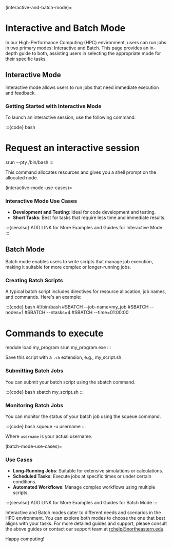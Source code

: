 (interactive-and-batch-mode)=
# Interactive and Batch Mode

In our High-Performance Computing (HPC) environment, users can run jobs in two primary modes: Interactive and Batch. This page provides an in-depth guide to both, assisting users in selecting the appropriate mode for their specific tasks.

## Interactive Mode

Interactive mode allows users to run jobs that need immediate execution and feedback.

### Getting Started with Interactive Mode

To launch an interactive session, use the following command:

:::{code} bash
# Request an interactive session
srun --pty /bin/bash
:::

This command allocates resources and gives you a shell prompt on the allocated node.

(interactive-mode-use-cases)=
### Interactive Mode Use Cases
- **Development and Testing**: Ideal for code development and testing.
- **Short Tasks**: Best for tasks that require less time and immediate results.

:::{seealso}
ADD LINK for More Examples and Guides for Interactive Mode
:::

## Batch Mode
Batch mode enables users to write scripts that manage job execution, making it suitable for more complex or longer-running jobs.

### Creating Batch Scripts
A typical batch script includes directives for resource allocation, job names, and commands. Here's an example:

:::{code} bash
#!/bin/bash
#SBATCH --job-name=my_job
#SBATCH --nodes=1
#SBATCH --ntasks=4
#SBATCH --time=01:00:00

# Commands to execute
module load my_program
srun my_program.exe
:::

Save this script with a `.sh` extension, e.g., my_script.sh.

### Submitting Batch Jobs
You can submit your batch script using the sbatch command.

:::{code} bash
sbatch my_script.sh
:::

### Monitoring Batch Jobs
You can monitor the status of your batch job using the squeue command.

:::{code} bash
squeue -u username
:::

Where `username` is your actual username.

(batch-mode-use-cases)=
### Use Cases
- **Long-Running Jobs**: Suitable for extensive simulations or calculations.
- **Scheduled Tasks**: Execute jobs at specific times or under certain conditions.
- **Automated Workflows**: Manage complex workflows using multiple scripts.

:::{seealso}
ADD LINK for More Examples and Guides for Batch Mode
:::

Interactive and Batch modes cater to different needs and scenarios in the HPC environment. You can explore both modes to choose the one that best aligns with your tasks. For more detailed guides and support, please consult the above guides or contact our support team at <rchelp@northeastern.edu>.

Happy computing!
